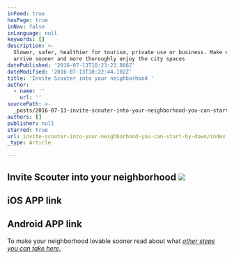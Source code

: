 ```yaml
---
inFeed: true
hasPage: true
inNav: false
inLanguage: null
keywords: []
description: >-
  Slower, safer, healthier for tourism, private use or business. Make everyone
  arrive sooner and more thoroughly enjoy the city spaces
datePublished: '2016-07-13T10:23:23.866Z'
dateModified: '2016-07-13T10:22:44.102Z'
title: 'Invite Scouter into your neighborhood '
author:
  - name: ''
    url: ''
sourcePath: >-
  _posts/2016-07-13-invite-scouter-into-your-neighborhood-you-can-start-by-down.md
authors: []
publisher: null
starred: true
url: invite-scouter-into-your-neighborhood-you-can-start-by-down/index.html
_type: Article

---
```

## Invite Scouter into your neighborhood ![](https://the-grid-user-content.s3-us-west-2.amazonaws.com/994226d2-31bb-43e3-89f4-25df214a3de0.png)

## iOS APP link

## Android APP link

To make your neighborhood lovable sooner read about what [_other steps you can take here_.][0]

[0]: null
